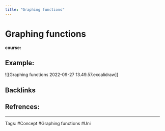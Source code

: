 ```yaml
---
title: "Graphing functions"
---
```


# Graphing functions
**course:**
## Example:
![[Graphing functions 2022-09-27 13.49.57.excalidraw]]

## Backlinks

## Refrences:

---
Tags: #Concept #Graphing functions #Uni 